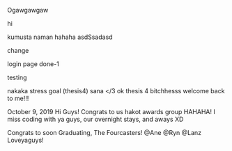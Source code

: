Ogawgawgaw

hi

kumusta naman hahaha
asdSsadasd

change

login page done-1

testing

nakaka stress goal (thesis4) sana </3
ok thesis 4 bitchhesss welcome back to me!!! 


October 9, 2019
Hi Guys! Congrats to us hakot awards group HAHAHA!
I miss coding with ya guys, our overnight stays, and aways XD

Congrats to soon Graduating, The Fourcasters!
@Ane @Ryn @Lanz
Loveyaguys!